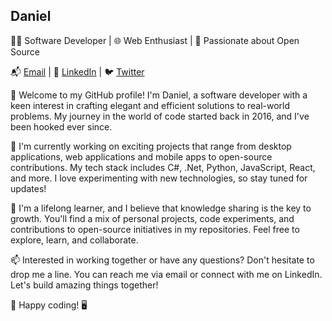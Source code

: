 ## Daniel

👨‍💻 Software Developer | 🌐 Web Enthusiast | 🚀 Passionate about Open Source

📬 [Email](mailto:dlarbi20@gmail.com) | 📱 [LinkedIn](https://www.linkedin.com/in/daniel-larbi-67376233/) | 🐦 [Twitter](https://twitter.com/nana__larbi)

👋 Welcome to my GitHub profile! I'm Daniel, a software developer with a keen interest in crafting elegant and efficient solutions to real-world problems. My journey in the world of code started back in 2016, and I've been hooked ever since.

🔭 I'm currently working on exciting projects that range from desktop applications, web applications and mobile apps to open-source contributions. My tech stack includes C#, .Net, Python, JavaScript, React, and more. I love experimenting with new technologies, so stay tuned for updates!

🌱 I'm a lifelong learner, and I believe that knowledge sharing is the key to growth. You'll find a mix of personal projects, code experiments, and contributions to open-source initiatives in my repositories. Feel free to explore, learn, and collaborate.

📫 Interested in working together or have any questions? Don't hesitate to drop me a line. You can reach me via email or connect with me on LinkedIn. Let's build amazing things together!

🚀 Happy coding! 🖥️

